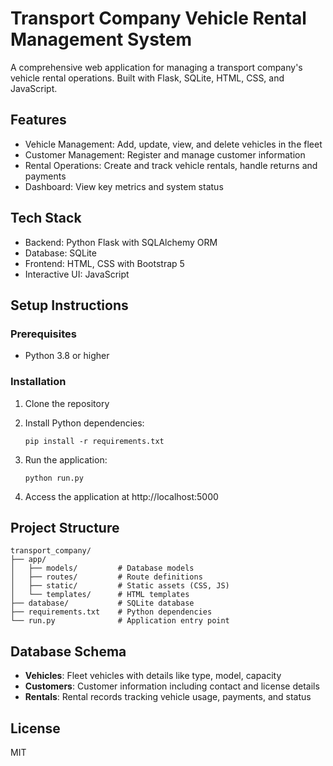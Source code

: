 # Transport Company Vehicle Rental Management System

A comprehensive web application for managing a transport company's vehicle rental operations. Built with Flask, SQLite, HTML, CSS, and JavaScript.

## Features

- Vehicle Management: Add, update, view, and delete vehicles in the fleet
- Customer Management: Register and manage customer information
- Rental Operations: Create and track vehicle rentals, handle returns and payments
- Dashboard: View key metrics and system status

## Tech Stack

- Backend: Python Flask with SQLAlchemy ORM
- Database: SQLite
- Frontend: HTML, CSS with Bootstrap 5
- Interactive UI: JavaScript

## Setup Instructions

### Prerequisites

- Python 3.8 or higher

### Installation

1. Clone the repository

2. Install Python dependencies:
   ```
   pip install -r requirements.txt
   ```

3. Run the application:
   ```
   python run.py
   ```

4. Access the application at http://localhost:5000

## Project Structure

```
transport_company/
├── app/
│   ├── models/         # Database models
│   ├── routes/         # Route definitions
│   ├── static/         # Static assets (CSS, JS)
│   └── templates/      # HTML templates
├── database/           # SQLite database
├── requirements.txt    # Python dependencies
└── run.py              # Application entry point
```

## Database Schema

- **Vehicles**: Fleet vehicles with details like type, model, capacity
- **Customers**: Customer information including contact and license details
- **Rentals**: Rental records tracking vehicle usage, payments, and status

## License

MIT